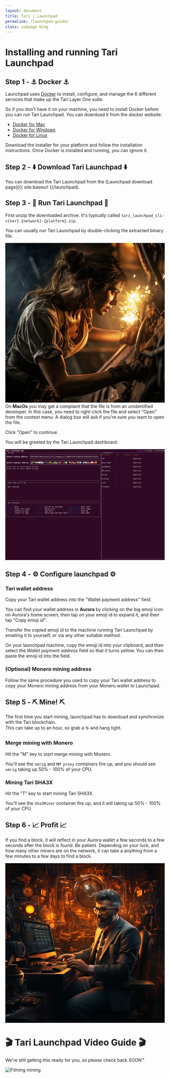 ```yaml
---
layout: document
title: Tari | Launchpad
permalink: /launchpad-guide/
class: subpage blog
---
```


# Installing and running Tari Launchpad

## Step 1 - ⚓️ Docker ⚓️

Launchpad uses [Docker](https://www.docker.com/) to install, configure, and manage the 6 different services that
make up the Tari Layer One suite.

So if you don't have it on your machine, you need to install Docker before you can run Tari Launchpad.
You can download it from the docker website:

- [Docker for Mac](https://docs.docker.com/docker-for-mac/install/)
- [Docker for Windows](https://docs.docker.com/docker-for-windows/install/)
- [Docker for Linux](https://docs.docker.com/engine/install/)

Download the installer for your platform and follow the installation instructions. Once Docker is installed and
running, you can ignore it.

## Step 2 - ⬇️ Download Tari Launchpad ⬇️

You can download the Tari Launchpad from the [Launchpad download page]({{ site.baseurl }}/launchpad).

## Step 3 - 🚀️ Run Tari Launchpad ️🚀️

First unzip the downloaded archive. It's typically called `tari_launchpad_cli-v{ver}-{network}-{platform}.zip`.

You can usually run Tari Launchpad by double-clicking the extracted binary file.

<img src="/assets/launchpad/miner1p.webp" alt="Mining made easy" class="responsive-image">

<div class="note warning">
  On <b>MacOs</b> you may get a complaint that the file is from an unidentified developer. In this case, you 
  need to right-click the file and select "Open" from the context menu. A dialog box will ask if you're sure you want 
  to open the file.
  
  <p>Click "Open" to continue.</p>
</div>

You will be greeted by the Tari Launchpad dashboard.

<img src="/assets/launchpad/dashboard.png" alt="Tari Launchpad Dashboard" class="responsive-image">

## Step 4 - ⚙️ Configure launchpad ⚙️

### Tari wallet address

Copy your Tari wallet address into the "Wallet payment address" field.

You can find your wallet address in **Aurora** by clicking on the big emoji icon on Aurora's home screen, then tap
on your emoji id to expand it, and then tap "Copy emoji id".

Transfer the copied emoji id to the machine running Tari Launchpad by emailing it to yourself, or via any other
suitable method.

On your launchpad machine, copy the emoji id into your clipboard, and then select the _Wallet payment address_ field
so that it turns yellow. You can then paste the emoji id into the field.

### (Optional) Monero mining address

Follow the same procedure you used to copy your Tari wallet address to copy your Monero mining address from your
Monero wallet to Launchpad.

## Step 5 - ⛏️ Mine! ⛏️

<div class="note">
  The first time you start mining, launchpad has to download and synchronize with the Tari blockchain.
  <br/>This can take up to an hour, so grab a ☕️ and hang tight.
</div>

### Merge mining with Monero

Hit the "M" key to start merge mining with Monero.

You'll see the `xmrig` and `MM proxy` containers fire up, and you should see `xmrig` taking up 50% - 100% of your CPU.

### Mining Tari SHA3X

Hit the "T" key to start mining Tari SHA3X.

You'll see the `Sha3Miner` container fire up, and it will taking up 50% - 100% of your CPU.

## Step 6 - 📈️ Profit 📈️

If you find a block, it will reflect in your Aurora wallet a few seconds to a few seconds after the block is found.
Be patient. Depending on your luck, and how many other miners are on the network, it can take a anything from a few
minutes to a few days to find a block.

<img src="/assets/launchpad/miner2p.webp" alt="Mining made easy" class="responsive-image">

# 🎬️ Tari Launchpad Video Guide 🎬️

We're still getting this ready for you, so please check back SOON™️

<img src="/assets/img/filming_mining.jpg" alt="Filming mining" class="responsive-image"/>
